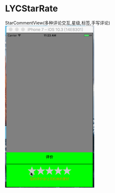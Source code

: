 # LYCStarRate
StarCommentView(多种评论交互,星级,标签,手写评论)
![image](https://github.com/Hello-World-LYC/LYCStarRate/blob/master/LYCStarRate/%E8%AF%84%E8%AE%BA%E7%95%8C%E9%9D%A2%E6%95%88%E6%9E%9C%E5%9B%BE.gif)
